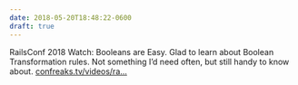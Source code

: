 ```yaml
---
date: 2018-05-20T18:48:22-0600
draft: true
---
```




RailsConf 2018 Watch: Booleans are Easy. Glad to learn about Boolean Transformation rules. Not something I’d need often, but still handy to know about. [confreaks.tv/videos/ra…](http://confreaks.tv/videos/railsconf2018-booleans-are-easy-true-or-false)



